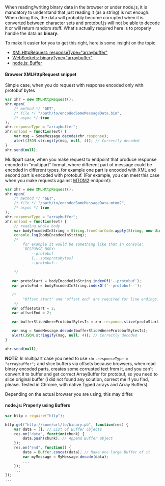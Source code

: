 When reading/writing binary data in the browser or under node.js, it is mandatory to understand that just reading it (as a string) is not enough. When doing this, the data will probably become corrupted when it is converted between character sets and protobuf.js will not be able to decode it or will return random stuff. What's actually required here is to properly handle the data as **binary**.

To make it easier for you to get this right, here is some insight on the topic:

* [XMLHttpRequest: responseType="arraybuffer"](https://developer.mozilla.org/en-US/docs/Web/API/XMLHttpRequest/Sending_and_Receiving_Binary_Data)
* [WebSockets: binaryType="arraybuffer"](https://developer.mozilla.org/en-US/docs/Web/API/WebSocket)
* [node.js: Buffer](http://nodejs.org/api/buffer.html)

#### Browser XMLHttpRequest snippet

Simple case, when you do request with response encoded only with protobuf bytes

```js
var xhr = new XMLHttpRequest();
xhr.open(
    /* method */ "GET",
    /* file */ "/path/to/encodedSomeMessageData.bin",
    /* async */ true
);
xhr.responseType = "arraybuffer";
xhr.onload = function(evt) {
    var msg = SomeMessage.decode(xhr.response);
    alert(JSON.stringify(msg, null, 4)); // Correctly decoded
}
xhr.send(null);
```

Multipart case, when you make request to endpoint that produce response encoded in "multipart" format, where different part of message could be encoded in different types, for example one part is encoded with XML and second part is encoded with protobuf. (For example, you can meet this case when you make requests against [MTOM2](https://en.wikipedia.org/wiki/Message_Transmission_Optimization_Mechanism) endpoint):

```js
var xhr = new XMLHttpRequest();
xhr.open(
    /* method */ "GET",
    /* file */ "/path/to/encodedSomeMessageData.mtom2",
    /* async */ true
);
xhr.responseType = "arraybuffer";
xhr.onload = function(evt) {
    // reading whole body
    var bodyEncodedInString = String.fromCharCode.apply(String, new Uint8Array(xhr.response));
    console.log(bodyEncodedInString);
    /*
        for example it would be something like that in console:
        `RESPONSE_BODY:
            --protobuf
            [...someprotobytes]
            --protobuf--
        `
    */
   
   var protoStart = bodyEncodedInString.indexOf('--protobuf');
   var protoEnd = bodyEncodedInString.indexOf('--protobuf--');

   /*
        "Offset start" and "offset end" are required for line endings. Don't forget, that on various operating systems there is different line endings, and it is not so uncommon when your backend is running on Windows and generates "\r\n" in place of line endings.
    */
   var offsetStart = 2;
   var offsetEnd = 2;

   var bufferSliceWhereProtobufBytesIs = xhr.response.slice(protoStart + offsetStart, protoEnd - offsetEnd);

   var msg = SomeMessage.decode(bufferSliceWhereProtobufBytesIs);
   alert(JSON.stringify(msg, null, 4)); // Correctly decoded
}

xhr.send(null);
```

__NOTE:__ In multipart case you need to use `xhr.responseType = "arraybuffer";` and slice buffers via offsets because browsers, when read binary encoded parts, creates some corrupted text from it, and you can't convert it to buffer and get correct ArrayBuffer for protobuf, so you need to slice original buffer (i did not found any solution, correct me if you find, please. Tested in Chrome, with native Typed arrays and Array Buffers).

Depending on the actual browser you are using, this may differ.

#### node.js: Properly using Buffers
```js
var http = require("http");

http.get("http://some/url/to/binary.pb", function(res) {
	var data = []; // List of Buffer objects
	res.on("data", function(chunk) {
		data.push(chunk); // Append Buffer object
	});
	res.on("end", function() {
		data = Buffer.concat(data); // Make one large Buffer of it
		var myMessage = MyMessage.decode(data);
		...
	});
	...
});
...
```
